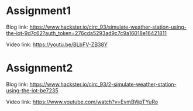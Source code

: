 # Assignment1
Blog link:
https://www.hackster.io/circ_93/simulate-weather-station-using-the-iot-9d7c62?auth_token=276cda5293ad9c7c9a16018e16421811

Video link:
https://youtu.be/BLbFV-ZB38Y

# Assignment2
Blog link:
https://www.hackster.io/circ_93/2-simulate-weather-station-using-the-iot-be7235

Video link:
https://www.youtube.com/watch?v=EvmBWpTYuRo